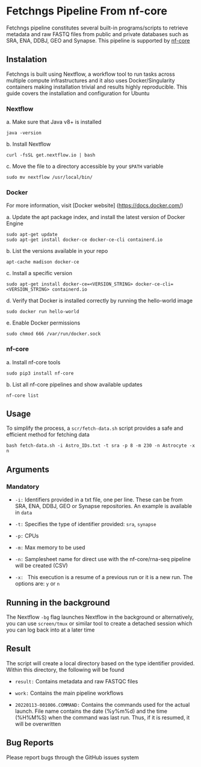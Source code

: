 # **Fetchngs Pipeline From nf-core**

Fetchngs pipeline constitutes several built-in programs/scripts to retrieve metadata and raw FASTQ files from public and private databases such as SRA, ENA, DDBJ, GEO and Synapse. This pipeline is supported by [nf-core](https://nf-co.re/fetchngs)


## **Instalation**

Fetchngs is built using Nextflow, a workflow tool to run tasks across multiple compute infrastructures and it also uses Docker/Singularity containers making installation trivial and results highly reproducible. This guide covers the installation and configuration for Ubuntu


### **Nextflow**

a. Make sure that Java v8+ is installed

```
java -version
```

b. Install Nextflow

```
curl -fsSL get.nextflow.io | bash
```

c. Move the file to a directory accessible by your `$PATH` variable

```
sudo mv nextflow /usr/local/bin/
```


### **Docker**

For more information, visit [Docker website] (https://docs.docker.com/)

a. Update the apt package index, and install the latest version of Docker Engine

```
sudo apt-get update
sudo apt-get install docker-ce docker-ce-cli containerd.io
```

b. List the versions available in your repo

```
apt-cache madison docker-ce
```

c. Install a specific version

```
sudo apt-get install docker-ce=<VERSION_STRING> docker-ce-cli=<VERSION_STRING> containerd.io
```

d. Verify that Docker is installed correctly by running the hello-world image

```
sudo docker run hello-world
```

e. Enable Docker permissions

```
sudo chmod 666 /var/run/docker.sock
```


### **nf-core**

a. Install nf-core tools

```
sudo pip3 install nf-core
```

b. List all nf-core pipelines and show available updates

```
nf-core list
```


## **Usage**

To simplify the process, a `scr/fetch-data.sh` script provides a safe and efficient method for fetching data

```
bash fetch-data.sh -i Astro_IDs.txt -t sra -p 8 -m 230 -n Astrocyte -x n
```


## **Arguments**


### **Mandatory**


-	`-i:` Identifiers provided in a txt file, one per line. These can be from SRA, ENA, DDBJ, GEO or Synapse repositories. An example is available in `data`

-	`-t:` Specifies the type of identifier provided: `sra`, `synapse`

-	`-p:` CPUs

-	`-m:` Max memory to be used

-	`-n:`  Samplesheet name for direct use with the nf-core/rna-seq pipeline will be created (CSV)

-	`-x: ` This execution is a resume of a previous run or it is a new run. The options are: `y` or `n`



## **Running in the background**

The Nextflow `-bg` flag launches Nextflow in the background or alternatively, you can use `screen/tmux` or similar tool to create a detached session which you can log back into at a later time



## **Result**

The script will create a local directory based on the type identifier provided. Within this directory, the following will be found

-	`result:` Contains metadata and raw FASTQC files

-	`work:` Contains the main pipeline workflows

-	`20220113-001006.COMMAND:` Contains the commands used for the actual launch. File name contains the date (%y%m%d) and the time (%H%M%S) when the command was last run. Thus, if it is resumed, it will be overwritten



## **Bug Reports**

Please report bugs through the GitHub issues system
